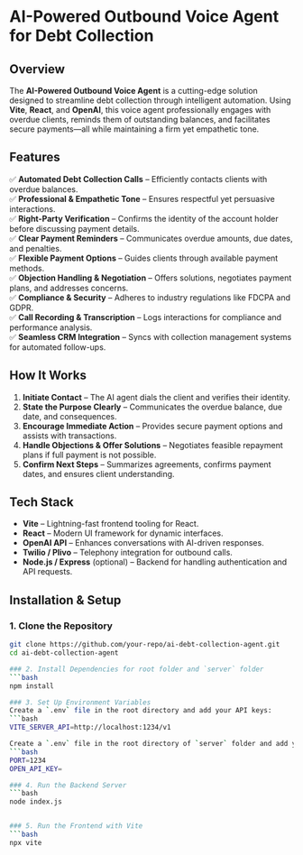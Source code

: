 # AI-Powered Outbound Voice Agent for Debt Collection

## Overview  
The **AI-Powered Outbound Voice Agent** is a cutting-edge solution designed to streamline debt collection through intelligent automation. Using **Vite**, **React**, and **OpenAI**, this voice agent professionally engages with overdue clients, reminds them of outstanding balances, and facilitates secure payments—all while maintaining a firm yet empathetic tone.

## Features  
✅ **Automated Debt Collection Calls** – Efficiently contacts clients with overdue balances.  
✅ **Professional & Empathetic Tone** – Ensures respectful yet persuasive interactions.  
✅ **Right-Party Verification** – Confirms the identity of the account holder before discussing payment details.  
✅ **Clear Payment Reminders** – Communicates overdue amounts, due dates, and penalties.  
✅ **Flexible Payment Options** – Guides clients through available payment methods.  
✅ **Objection Handling & Negotiation** – Offers solutions, negotiates payment plans, and addresses concerns.  
✅ **Compliance & Security** – Adheres to industry regulations like FDCPA and GDPR.  
✅ **Call Recording & Transcription** – Logs interactions for compliance and performance analysis.  
✅ **Seamless CRM Integration** – Syncs with collection management systems for automated follow-ups.  

## How It Works  
1. **Initiate Contact** – The AI agent dials the client and verifies their identity.  
2. **State the Purpose Clearly** – Communicates the overdue balance, due date, and consequences.  
3. **Encourage Immediate Action** – Provides secure payment options and assists with transactions.  
4. **Handle Objections & Offer Solutions** – Negotiates feasible repayment plans if full payment is not possible.  
5. **Confirm Next Steps** – Summarizes agreements, confirms payment dates, and ensures client understanding.  

## Tech Stack  
- **Vite** – Lightning-fast frontend tooling for React.  
- **React** – Modern UI framework for dynamic interfaces.  
- **OpenAI API** – Enhances conversations with AI-driven responses.  
- **Twilio / Plivo** – Telephony integration for outbound calls.  
- **Node.js / Express** (optional) – Backend for handling authentication and API requests.  

## Installation & Setup  

### 1. Clone the Repository  
```bash
git clone https://github.com/your-repo/ai-debt-collection-agent.git
cd ai-debt-collection-agent

### 2. Install Dependencies for root folder and `server` folder
```bash
npm install

### 3. Set Up Environment Variables
Create a `.env` file in the root directory and add your API keys:
```bash
VITE_SERVER_API=http://localhost:1234/v1

Create a `.env` file in the root directory of `server` folder and add your API keys:
```bash
PORT=1234
OPEN_API_KEY=

### 4. Run the Backend Server
```bash
node index.js


### 5. Run the Frontend with Vite
```bash
npx vite
